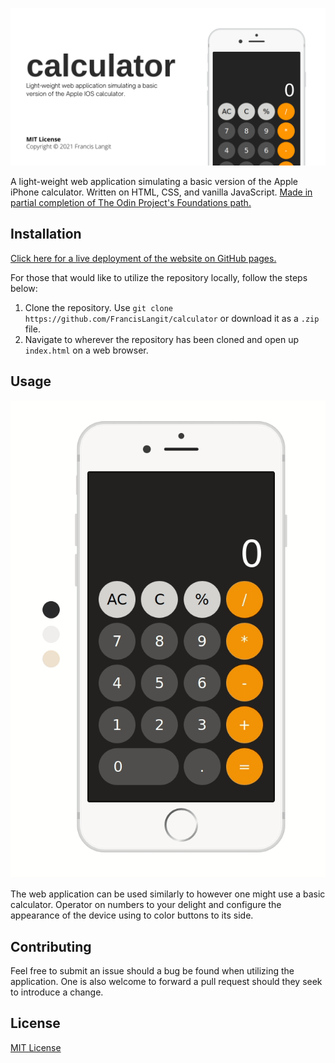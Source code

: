 ![Banner](readme_banner.png)

A light-weight web application simulating a basic version of the Apple iPhone calculator. Written on HTML, CSS, and vanilla JavaScript. [Made in partial completion of The Odin Project's Foundations path.](https://www.theodinproject.com/paths/foundations/courses/foundations/lessons/calculator)

## Installation

[Click here for a live deployment of the website on GitHub pages.](https://francislangit.github.io/calculator/)

For those that would like to utilize the repository locally, follow the steps below:

1. Clone the repository. Use `git clone https://github.com/FrancisLangit/calculator` or download it as a `.zip` file.
2. Navigate to wherever the repository has been cloned and open up `index.html` on a web browser.

## Usage

![Demonstration GIF](readme_usage_gif.gif)

The web application can be used similarly to however one might use a basic calculator. Operator on numbers to your delight and configure the appearance of the device using to color buttons to its side. 

## Contributing

Feel free to submit an issue should a bug be found when utilizing the application. One is also welcome to forward a pull request should they seek to introduce a change.

## License

[MIT License](https://github.com/FrancisLangit/calculator/blob/main/LICENSE)